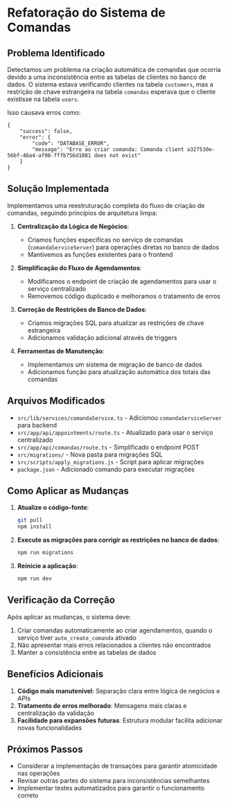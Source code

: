# Refatoração do Sistema de Comandas

## Problema Identificado

Detectamos um problema na criação automática de comandas que ocorria devido a uma inconsistência entre as tabelas de clientes no banco de dados. O sistema estava verificando clientes na tabela `customers`, mas a restrição de chave estrangeira na tabela `comandas` esperava que o cliente existisse na tabela `users`.

Isso causava erros como:
```
{
    "success": false,
    "error": {
        "code": "DATABASE_ERROR",
        "message": "Erro ao criar comanda: Comanda client a327530e-56bf-46a4-af98-fffb756d1081 does not exist"
    }
}
```

## Solução Implementada

Implementamos uma reestruturação completa do fluxo de criação de comandas, seguindo princípios de arquitetura limpa:

1. **Centralização da Lógica de Negócios**:
   - Criamos funções específicas no serviço de comandas (`comandaServiceServer`) para operações diretas no banco de dados
   - Mantivemos as funções existentes para o frontend

2. **Simplificação do Fluxo de Agendamentos**:
   - Modificamos o endpoint de criação de agendamentos para usar o serviço centralizado
   - Removemos código duplicado e melhoramos o tratamento de erros

3. **Correção de Restrições de Banco de Dados**:
   - Criamos migrações SQL para atualizar as restrições de chave estrangeira
   - Adicionamos validação adicional através de triggers

4. **Ferramentas de Manutenção**:
   - Implementamos um sistema de migração de banco de dados
   - Adicionamos função para atualização automática dos totais das comandas

## Arquivos Modificados

- `src/lib/services/comandaService.ts` - Adicionou `comandaServiceServer` para backend
- `src/app/api/appointments/route.ts` - Atualizado para usar o serviço centralizado
- `src/app/api/comandas/route.ts` - Simplificado o endpoint POST
- `src/migrations/` - Nova pasta para migrações SQL
- `src/scripts/apply_migrations.js` - Script para aplicar migrações
- `package.json` - Adicionado comando para executar migrações

## Como Aplicar as Mudanças

1. **Atualize o código-fonte**:
   ```bash
   git pull
   npm install
   ```

2. **Execute as migrações para corrigir as restrições no banco de dados**:
   ```bash
   npm run migrations
   ```

3. **Reinicie a aplicação**:
   ```bash
   npm run dev
   ```

## Verificação da Correção

Após aplicar as mudanças, o sistema deve:

1. Criar comandas automaticamente ao criar agendamentos, quando o serviço tiver `auto_create_comanda` ativado
2. Não apresentar mais erros relacionados a clientes não encontrados
3. Manter a consistência entre as tabelas de dados

## Benefícios Adicionais

1. **Código mais manutenível**: Separação clara entre lógica de negócios e APIs
2. **Tratamento de erros melhorado**: Mensagens mais claras e centralização da validação
3. **Facilidade para expansões futuras**: Estrutura modular facilita adicionar novas funcionalidades

## Próximos Passos

- Considerar a implementação de transações para garantir atomicidade nas operações
- Revisar outras partes do sistema para inconsistências semelhantes
- Implementar testes automatizados para garantir o funcionamento correto 